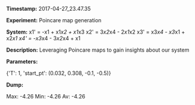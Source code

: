 **Timestamp:** 2017-04-27_23.47.35

**Experiment:** Poincare map generation

**System:**
x1' = -x1 + x1*x2 + x1*x3 
x2' = 3*x2*x4 - 2*x1*x2 
x3' = x3*x4 - x3*x1 + x2*x1 
x4' = -x3*x4 - 3*x2*x4 + x1 


**Description:** Leveraging Poincare maps to gain insights about our system

**Parameters:**

{'T': 1, 'start_pt': (0.032, 0.308, -0.1, -0.5)}

**Dump:**

Max:
-4.26
Min:
-4.26
Av:
-4.26